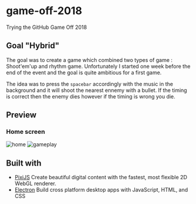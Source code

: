 # game-off-2018
Trying the GitHub Game Off 2018

## Goal "Hybrid"
The goal was to create a game which combined two types of game : Shoot'em'up and rhythm game.
Unfortunately I started one week  before the end of the event and the goal is quite ambitious for a first game.

The idea was to press the `spacebar` accordingly with the music in the background and it will shoot the nearest ennemy with a bullet. If the timing is correct then the enemy dies however if the timing is wrong you die.

## Preview

### Home screen
![home](https://puu.sh/C8KwH/aefd499780.gif)
![gameplay](https://puu.sh/C8KxP/1826c31b58.gif)

## Built with

- [PixiJS](http://www.pixijs.com/) Create beautiful digital content with the fastest, most flexible 2D WebGL renderer.
- [Electron](https://electronjs.org/) Build cross platform desktop apps with JavaScript, HTML, and CSS
